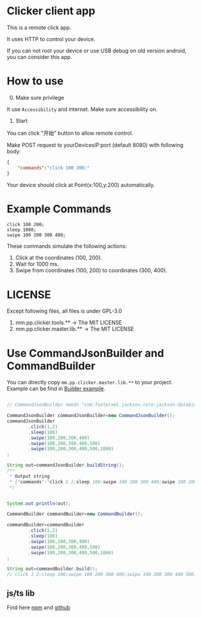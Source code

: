 # Clicker client app

This is a remote click app.

It uses HTTP to control your device.

If you can not root your device or use USB debug on old version android, you can consider this app.

# How to use

0. Make sure privilege

It use `Accessibility` and internet. Make sure accessibility on.

1. Start

You can click "开始" button to allow remote control.

Make POST request to yourDevicesIP:port (default 8080) with following body:
``` json
{
    "commands":"click 100 200;"
}
```
Your device should click at Point(x:100,y:200) automatically.

# Example Commands

``` 
click 100 200;
sleep 1000;
swipe 100 200 300 400;
```
These commands simulate the following actions:

1. Click at the coordinates (100, 200).
2. Wait for 1000 ms.
3. Swipe from coordinates (100, 200) to coordinates (300, 400).

# LICENSE

Except following files, all files is under GPL-3.0

1. mm.pp.clicker.tools.**  -> The MIT LICENSE
2. mm.pp.clicker.master.lib.** -> The MIT LICENSE

# Use CommandJsonBuilder and CommandBuilder

You can directly copy `mm.pp.clicker.master.lib.**` to your project.  
Example can be find in [Builder example](https://github.com/aaadddfgh/Android-Remote-Clicker/blob/main/app/src/test/java/mm/pp/clicker/).
``` java

// CommandJsonBuilder needs "com.fasterxml.jackson.core:jackson-databind

CommandJsonBuilder commandJsonBuilder=new CommandJsonBuilder();
commandJsonBuilder
        .click(1,2)
        .sleep(100)
        .swipe(100,200,300,400)
        .swipe(100,200,300,400,500)
        .swipe(100,200,300,400,500,1000)
;

String out=commandJsonBuilder.buildString();
/**
 * Output string
 * {"commands":"click 1 2;sleep 100;swipe 100 200 300 400;swipe 100 200 300 400 500;swipe 100 200 300 400 500 1000;"}
 */


System.out.println(out);
```

``` java
CommandBuilder commandBuilder=new CommandBuilder();

commandBuilder=commandBuilder
        .click(1,2)
        .sleep(100)
        .swipe(100,200,300,400)
        .swipe(100,200,300,400,500)
        .swipe(100,200,300,400,500,1000)
;

String out=commandBuilder.build();
// click 1 2;sleep 100;swipe 100 200 300 400;swipe 100 200 300 400 500;swipe 100 200 300 400 500 1000;
```
## js/ts lib
Find here [npm](https://www.npmjs.com/package/clicker-master-lib) and [github](https://github.com/aaadddfgh/clicker-master-lib)

